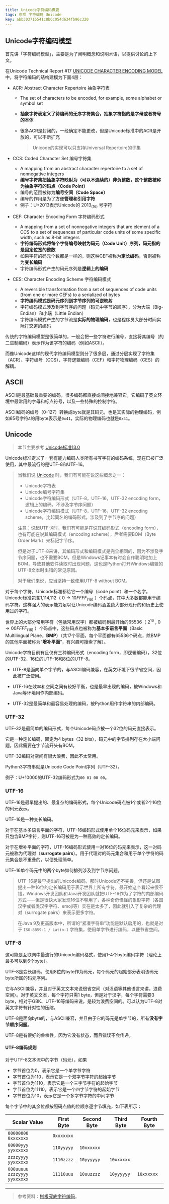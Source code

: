 ```yaml
---
title: Unicode字符编码概要
tags: 杂项 字符编码 Unicode
key: abb303716541c8b6c054d634fb96c320
---
```


## Unicode字符编码模型

首先讲「字符编码模型」，主要是为了阐明概念和说明术语，以提供讨论的上下文。

在Unicode Technical Report #17 [UNICODE CHARACTER ENCODING MODEL](http://www.unicode.org/reports/tr17/) 中，将字符编码的结构建模为下面4层：

* ACR: Abstract Character Repertoire 抽象字符表

    * The set of characters to be encoded, for example, some alphabet or symbol set

    * **抽象字符表定义了待编码的无序字符集合，抽象字符指的是字母或者符号的本体**

    * 很多ACR是封闭的，一经确定不能更改，但是Unicode标准中的ACR是开放的，可以不断扩充

        > Unicode的实现可以只支持Universal Repertoire的子集

* CCS: Coded Character Set 编号字符集

    * A mapping from an abstract character repertoire to a set of nonnegative integers
    * **编号字符集把抽象字符映射为（可以不连续的）非负整数，这个整数被称为抽象字符的码点（Code Point）**
    * 编号的范围被称为**编号空间（Code Space）**
    * 编号的作用是为了方便**管理和引用字符**
    * 例子：U+2013表示Unicode的 $2013_{(16)}$ 号字符

* CEF: Character Encoding Form 字符编码形式

    * A mapping from a set of nonnegative  integers that are element of a CCS to a set of sequences of particular code units of some specific width, such as 8-bit integers
    * **字符编码形式将每个字符编号映射为码元（Code Unit）序列，码元指的是固定位宽的整数**
    * 如果字符的码元个数都是一样的，则这种CEF被称为**定长编码**，否则被称为**变长编码**
    * 字符编码形式产生的码元序列是**逻辑上的编码**

* CES: Character Encoding Scheme 字符编码模式

    * A reversible transformation from a set of  sequences of code units (from one or more CEFs) to a serialized of bytes
    * **字符编码模式是码元序列到字节序列的可逆映射**
    * 字符编码模式涉及到字节序的问题（码元中字节的顺序），分为大端（Big-Endian）和小端（Little Endian）
    * 字符编码模式产生的字节流是**实际的物理编码**，也是程序员大部分时间实际打交道的编码

传统的字符编码模型是很简单的，一般会把一些字符进行编号，直接将其编号（的二进制编码）表示作为该字符的编码（例如ASCII）。

而像Unicode这样的现代字符编码模型则分了很多层，通过分层实现了字符集（ACR）、字符编号（CCS）、字符逻辑编码（CEF）和字符物理编码（CES）的解耦。

## ASCII

ASCII是最基础最重要的编码，很多编码都直接或间接地兼容它，它编码了英文环境中最常用的字母和标点符号，以及一些特殊的控制字符。

ASCII编码的编号（0-127）转换成byte就是其码元，也是其实际的物理编码，例如65号字符`A`的用byte表示是`0x41`，实际的物理编码也就是`0x41`。

## Unicode

> 本节主要参考 [Unicode标准13.0](https://www.unicode.org/versions/Unicode13.0.0/UnicodeStandard-13.0.pdf)

Unicode标准定义了一套有能力编码人类所有书写字符的编码系统，现在已被广泛使用，其中最流行的是UTF-8和UTF-16。

> 当我们说 [Unicode](https://home.unicode.org/) 时，我们有可能在说这些概念之一：
>
> * Unicode字符表
> * Unicode编号字符集
> * Unicode字符编码形式（UTF-8，UTF-16，UTF-32 encoding form，逻辑上的编码，不涉及字节序问题）
> * Unicode字符编码模式（UTF-8，UTF-16，UTF-32 encoding scheme，比起同名的编码形式，涉及到了字节序的问题）
>
> 注意：说起UTF-X时，我们有可能是在说其编码形式（encoding form），也有可能在说其编码模式（encoding scheme），后者需要BOM（Byte Order Mark）来标记字节序。
>
> 但是对于UTF-8来讲，其编码形式和编码模式是完全相同的，因为不涉及字节序问题，也不需要BOM，但是Windows记事本有时会自作聪明地加上BOM，导致其他软件读取时出现问题，这也是Python打开Windows编辑的UTF-8文本时出错的常见原因。
>
> 对于我们来说，应当坚持一致使用UTF-8 without BOM。

对于每个字符，Unicode标准都给它一个编号（code point）和一个名字。Unicode标准包含1,114,112（ $0 \to 10FFFF_{(16)}$ ）个码点，其中大多数都能用于编码字符。这样强大的表示能力足以让Unicode编码涵盖绝大部分现行的和历史上使用过的字符。

世界上的大部分常用字符（包括常用汉字）都被编码到最开始的65536（ $2^{16}$ , $0 \to 00FFFF_{(16)}$ ）个码点中，这些码点也被称为**基本多语言平面**（Basic Multilingual Plane，**BMP**）（共17个平面，每个平面都有65536个码点，除BMP的其他平面被称为“**增补平面**”，有兴趣可搜索了解）。

Unicode字符目前有且仅有三种编码形式（encoding form，即逻辑编码），32位的UTF-32，16位的UTF-16和8位的UTF-8。

* UTF-8是面向单个字节的，与ASCII编码兼容，在英文环境下很节省空间，因此被广泛使用。

* UTF-16在效率和空间之间有较好平衡，也是最早出现的编码，被Windows和Java等环境用作内部编码。

* UTF-32是最简单和最容易处理的编码，被Python用作字符串的内部编码。

### UTF-32

UTF-32是最简单的编码形式，每个Unicode码点被一个32位的码元直接表示。

它是一种定长编码，固定为4 bytes（32 bits），码元中的字节排列存在大小端问题，因此需要在字节流开头有BOM。

UTF-32编码对空间有很大浪费，因此不太常用。

Python3字符串就是Unicode Code Point序列（UTF-32）。

例子：U+10000的UTF-32编码形式为`00 01 00 00`。

### UTF-16

UTF-16是最早提出的、最复杂的编码形式，每个Unicode码点被1个或者2个16位的码元表示。

UTF-16是一种变长编码。

对于在基本多语言平面的字符，UTF-16编码形式使用单个16位码元来表示，如果只包含BMP字符，则UTF-16可被是为一种高效的定长编码。

对于在增补平面的字符，UTF-16编码形式使用一对16位的码元来表示，这一对码元被称为代理对（**surrogate pairs**）。用于代理对的码元集合和用于单个字符的码元集合是不重叠的，以便处理简单。

UTF-16单个码元中的两个byte如何排列涉及到字节序问题。

> UTF-16是最早提出的Unicode编码，那时Unicode还不完善，但还是试图提出一种16位的定长编码用于表示世界上所有字符，最开始这个看起来很不错，Windows开发团队和Java开发团队就把UTF-16作为了字符的内部编码方式——但是很快大家发现16位不够用了，各种奇奇怪怪的象形字符（各国汉字或者类汉字字符、emoji等）实在是太多了，因此就引入了复杂的代理对（surrogate pairs）来表示更多字符。

> 在Java 9及更高版本中，所谓的“紧凑字符串”功能是默认启用的，也就是对于 `ISO-8859-1 / Latin-1` 字符集，使用单字节进行编码，以便节省空间。

### UTF-8

这可能是互联网中最流行的Unicode编码格式，使用1-4个byte编码字符（理论上最多可以到6个byte）。

UTF-8是变长编码，使用8位的byte作为码元，每个码元的起始部分表明该码元byte所属的码元序列。

它与ASCII兼容，并且对于英文文本来说很省空间（对汉语等其他语言来讲，浪费空间）。对于英文文本，每个字符只需1 byte，但是对于汉字，每个字符需要3 byte，相对于GBK、UTF-16等编码来说，是较为浪费空间的。可以认为UTF-8对英文字符有针对性的压缩。

UTF-8是面向byte的，与ASCII兼容，并且由于它的码元是单字节的，所有**没有字节顺序问题**。

UTF-8是有很好的鲁棒性，因为它没有状态，而且错误不会传递。

#### UTF-8编码规则

对于UTF-8文本流中的字节（码元），如果

* 字节首位为0，表示它是一个单字节字符
* 字节首位为110，表示它是一个双字节字符的起始字节
* 字节首位为1110，表示它是一个三字节字符的起始字节
* 字节首位为11110，表示它是一个四字节字符的起始字节
* 字节首位为10，表示它是一个多字节字符的中间字节

每个字节中的其余位都按照码点值的位顺序逐字节填充，如下表所示：

| Scalar Value                 | First Byte | Second Byte | Third Byte | Fourth Byte |
| ---------------------------- | ---------- | ----------- | ---------- | ----------- |
| `00000000 0xxxxxxx`          | `0xxxxxxx` |             |            |             |
| `00000yyy yyxxxxxx`          | `110yyyyy` | `10xxxxxx`  |            |             |
| `zzzzyyyy yyxxxxxx`          | `1110zzzz` | `10yyyyyy`  | `10xxxxxx` |             |
| `000uuuuu zzzzyyyy yyxxxxxx` | `11110uuu` | `10uuzzzz`  | `10yyyyyy` | `10xxxxxx`  |


-------------------------------------

> 参考资料：[刨根究底字符编码](https://www.cnblogs.com/benbenalin/p/6881980.html)。
